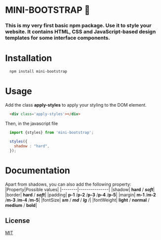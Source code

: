 # MINI-BOOTSTRAP 🚀
### This is my very first basic npm package. Use it to style your website. It contains HTML, CSS and JavaScript-based design templates for some interface components.
# Installation 
```bash
  npm install mini-bootstrap
```
# Usage
Add the class **apply-styles** to apply your styling to the DOM element.
```html
  <div class='apply-styles'></div>
```
Then, in the javascript file
```javascript
  import {styles} from 'mini-bootstrap';
  
  styles({
    shadow : "hard",
  });
```
# Documentation

Apart from shadows, you can also add the following property:
|Property|Possible values|
|--------|---------------|
|shadow| **hard** / **_soft_**|
|border| **hard** / **_soft_**|
|padding| **p-1** /**p-2** /**p-3** /**p-4** /**p-5**|
|margin| **m-1** /**m-2** /**m-3** /**m-4** /**m-5**|
|fontSize|  **_sm_** /  **_md_** / **_lg_** /|
|fontWeight|  **light** /  **normal** / **medium** / **bold**|


## License

[MIT](https://choosealicense.com/licenses/mit/)
